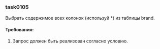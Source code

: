 
### task0105

Выбрать содержимое всех колонок (используй *) из таблицы brand.


#### Требования:
1.	Запрос должен быть реализован согласно условию.

